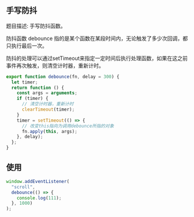 ## 手写防抖

题目描述: 手写防抖函数。

防抖函数 debounce 指的是某个函数在某段时间内，无论触发了多少次回调，都只执行最后一次。

防抖的处理可以通过setTimeout来指定一定时间后执行处理函数，如果在这之前事件再次触发，则清空计时器，重新计时。

```ts
export function debounce(fn, delay = 300) {
  let timer;
  return function () {
    const args = arguments;
    if (timer) {
      // 清空计时器，重新计时
      clearTimeout(timer);
    }
    timer = setTimeout(() => {
      // 改变this指向为调用debounce所指的对象
      fn.apply(this, args);
    }, delay);
  };
}
```

## 使用

```ts
window.addEventListener(
  "scroll",
  debounce(() => {
    console.log(111);
  }, 1000)
);
```
